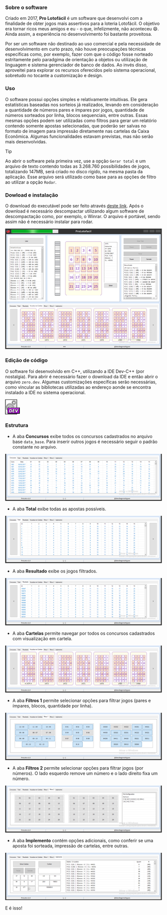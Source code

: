 ### Sobre o software

Criado em 2017, **Pro Lotofácil** é um software que desenvolvi com a finalidade de obter jogos mais assertivos para a loteria Lotofácil. O objetivo era tornar ricos meus amigos e eu - o que, infelizmente, não aconteceu 😄. Ainda assim, a experiência no desenvolvimento foi bastante proveitosa.

Por ser um software não destinado ao uso comercial e pela necessidade de desenvolvimento em curto prazo, não houve preocupações técnicas específicas como, por exemplo, fazer com que o código fosse norteado estritamente pelo paradgima de orientação a objetos ou utilização de linguagem e sistema gerenciador de banco de dados. Ao invés disso, aproveitei para explorar os recursos oferecidos pelo sistema operacional, sobretudo no tocante a customização e design.

### Uso

O software possui opções simples e relativamente intuitivas. Ele gera estatísticas baseadas nos sorteios já realizados, levando em consideração a quantidade de números pares e ímpares por jogos, quantidade de números sorteados por linha, blocos sequenciais, entre outras. Essas mesmas opções podem ser utilizadas como filtros para gerar um relatório contendo somente apostas selecionadas, que poderão ser salvas no formato de imagem para impressão diretamente nas cartelas da Caixa Econômica. Algumas funcionalidades estavam previstas, mas não serão mais desenvolvidas.

> [!TIP]
> Ao abrir o software pela primeira vez, use a opção `Gerar total` e um arquivo de texto contendo todas as 3.268.760 possibilidades de jogos, totalizando 147MB, será criado no disco rígido, na mesma pasta da aplicação. Esse arquivo será utilizado como base para as opções de filtro ao utilizar a opção `Rodar`.

### Dowload e instalação

O download do executável pode ser feito através [deste link](https://github.com/developerdiegorodrigues/pro-lotofacil/blob/main/reference/ProLotofacil.rar). Após o download é necessário descompactar utilizando algum software de descompactação como, por exemplo, o Winrar. O arquivo é portável, sendo assim não é necessário instalar para rodar.

![captura](https://raw.githubusercontent.com/developerdiegorodrigues/pro-lotofacil/main/reference/print/print_1.bmp)

### Edição de código

O software foi desenvolvido em C++, utilizando a IDE Dev-C++ (por nostalgia). Para abrir é necessário fazer o download da IDE e então abrir o arquivo `zero.dev`. Algumas customizações específicas serão necessárias, como vincular as bibliotecas utilizadas ao endereço aonde se encontra instalado a IDE no sistema operacional.

![DevCppIcon](https://raw.githubusercontent.com/developerdiegorodrigues/pro-lotofacil/main/reference/DevCppIcon.png)

### Estrutura

- A aba **Concursos** exibe todos os concursos cadastrados no arquivo base `data_base`. Para inserir outros jogos é necessário seguir o padrão constante no arquivo.

![captura](https://raw.githubusercontent.com/developerdiegorodrigues/pro-lotofacil/main/reference/print/print_2.bmp)

- A aba **Total** exibe todas as apostas possíveis.

![captura](https://raw.githubusercontent.com/developerdiegorodrigues/pro-lotofacil/main/reference/print/print_3.bmp)

- A aba **Resultado** exibe os jogos filtrados.

![captura](https://raw.githubusercontent.com/developerdiegorodrigues/pro-lotofacil/main/reference/print/print_4.bmp)

- A aba **Cartelas** permite navegar por todos os concursos cadastrados com visualização em cartela.

![captura](https://raw.githubusercontent.com/developerdiegorodrigues/pro-lotofacil/main/reference/print/print_5.bmp)

- A aba **Filtros 1** permite selecionar opções para filtrar jogos (pares e ímpares, blocos, quantidade por linha).

![captura](https://raw.githubusercontent.com/developerdiegorodrigues/pro-lotofacil/main/reference/print/print_6.bmp)

- A aba **Filtros 2** permite selecionar opções para filtrar jogos (por números). O lado esquerdo remove um número e o lado direito fixa um número.

![captura](https://raw.githubusercontent.com/developerdiegorodrigues/pro-lotofacil/main/reference/print/print_7.bmp)

- A aba **Implemento** contém opções adicionais, como conferir se uma aposta foi sorteada, impressão de cartelas, entre outras.

![captura](https://raw.githubusercontent.com/developerdiegorodrigues/pro-lotofacil/main/reference/print/print_8.bmp)

E é isso!












